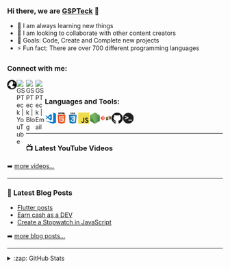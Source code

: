 ### Hi there, we are [GSPTeck][website] 👋

- 🌱 I am always learning new things
- 👯 I am looking to collaborate with other content creators
- 🥅 Goals: Code, Create and Complete new projects
- ⚡ Fun fact: There are over 700 different programming languages

### Connect with me:

[<img align="left" alt="gspteck.github.io" width="22px" src="https://raw.githubusercontent.com/iconic/open-iconic/master/svg/globe.svg" />][website]
[<img align="left" alt="GSPTeck | YouTube" width="22px" src="https://cdn.jsdelivr.net/npm/simple-icons@v3/icons/youtube.svg" />][youtube]
[<img align="left" alt="GSPTeck | Blog" width="22px" src="https://cdn.jsdelivr.net/npm/simple-icons@3.12.0/icons/wordpress.svg" />][Blog]
[<img align="left" alt="GSPTeck | Email" width="22px" src="https://cdn.jsdelivr.net/npm/simple-icons@3.12.0/icons/gmail.svg" />][email]

<br />

### Languages and Tools:

<img align="left" alt="Visual Studio Code" width="26px" src="https://raw.githubusercontent.com/github/explore/80688e429a7d4ef2fca1e82350fe8e3517d3494d/topics/visual-studio-code/visual-studio-code.png" />
<img align="left" alt="HTML5" width="26px" src="https://raw.githubusercontent.com/github/explore/80688e429a7d4ef2fca1e82350fe8e3517d3494d/topics/html/html.png" />
<img align="left" alt="CSS3" width="26px" src="https://raw.githubusercontent.com/github/explore/80688e429a7d4ef2fca1e82350fe8e3517d3494d/topics/css/css.png" />
<img align="left" alt="JavaScript" width="26px" src="https://raw.githubusercontent.com/github/explore/80688e429a7d4ef2fca1e82350fe8e3517d3494d/topics/javascript/javascript.png" />
<img align="left" alt="Node.js" width="26px" src="https://raw.githubusercontent.com/github/explore/80688e429a7d4ef2fca1e82350fe8e3517d3494d/topics/nodejs/nodejs.png" />
<img align="left" alt="Git" width="26px" src="https://raw.githubusercontent.com/github/explore/80688e429a7d4ef2fca1e82350fe8e3517d3494d/topics/git/git.png" />
<img align="left" alt="GitHub" width="26px" src="https://raw.githubusercontent.com/github/explore/78df643247d429f6cc873026c0622819ad797942/topics/github/github.png" />
<img align="left" alt="Terminal" width="26px" src="https://raw.githubusercontent.com/github/explore/80688e429a7d4ef2fca1e82350fe8e3517d3494d/topics/terminal/terminal.png" />

<br />
<br />

---

### 📺 Latest YouTube Videos

<!-- YOUTUBE:START -->

<!-- YOUTUBE:END -->

➡️ [more videos...](https://youtube.com/channel/UCzSjPc3hvhGY6qYLVaWUk3w)

---

### 📕 Latest Blog Posts

<!-- BLOG-POST-LIST:START -->
- [Flutter posts](https://dev.to/gspteck/flutter-posts-4ic4)
- [Earn cash as a DEV](https://dev.to/gspteck/earn-cash-as-a-dev-17k)
- [Create a Stopwatch in JavaScript](https://dev.to/gspteck/create-a-stopwatch-in-javascript-2mak)
<!-- BLOG-POST-LIST:END -->

➡️ [more blog posts...](https://dev.to/gspteck)

---

<details>
  <summary>:zap: GitHub Stats</summary>
  <img align="left" alt="GSPTeck's GitHub Stats" src="https://github-readme-stats.vercel.app/api?username=gspteck&show_icons=true&hide_border=true" />
</details>

[website]: https://gspteck.github.io
[youtube]: https://youtube.com/channel/UCzSjPc3hvhGY6qYLVaWUk3w
[blog]: https://dev.to/gspteck
[email]: mailto:gspteck@gmail.com
